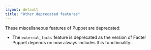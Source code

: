 ```yaml
---
layout: default
title: "Other deprecated features"
---
```



These miscellaneous features of Puppet are deprecated:

* The `external_facts` feature is deprecated as the version of Facter Puppet depends on now always includes this functionality.